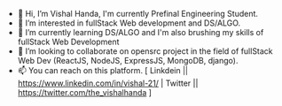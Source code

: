 - 👋 Hi, I’m Vishal Handa, I'm currently Prefinal Engineering Student.
- 👀 I’m interested in fullStack Web development and DS/ALGO.
- 🌱 I’m currently learning DS/ALGO and I'm also brushing my skills of fullStack Web Development
- 💞️ I’m looking to collaborate on opensrc project in the field of fullStack Web Dev (ReactJS, NodeJS, ExpressJS, MongoDB, django).
- 📫 You can reach on this platform. [  Linkdein || https://www.linkedin.com/in/vishal-21/ | 
          Twitter || https://twitter.com/the_vishalhanda  ]

<!---
vshuxcode/vshuxcode is a ✨ special ✨ repository because its `README.md` (this file) appears on your GitHub profile.
You can click the Preview link to take a look at your changes.
--->
 

